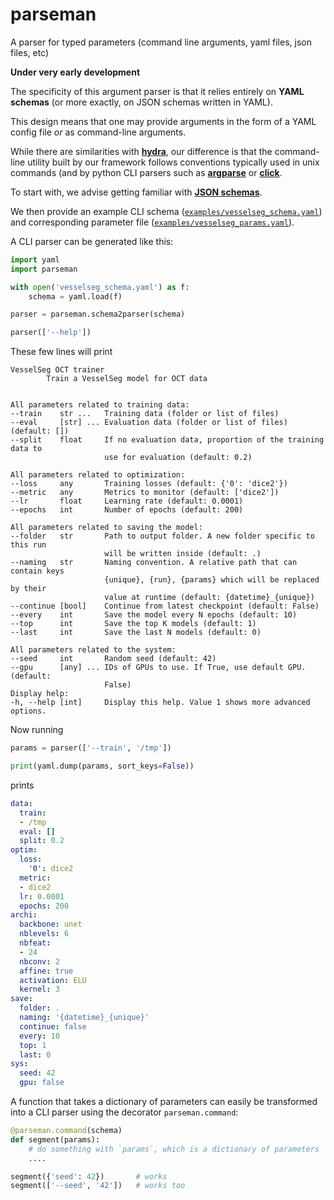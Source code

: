 # parseman

A parser for typed parameters (command line arguments, yaml files, json files, etc)

**Under very early development**


The specificity of this argument parser is that it relies entirely on
**YAML schemas** (or more exactly, on JSON schemas written in YAML).

This design means that one may provide arguments in the form of a
YAML config file _or_ as command-line arguments.

While there are similarities with
[**hydra**](https://github.com/facebookresearch/hydra), our difference
is that the command-line utility built by our framework follows
conventions typically used in unix commands (and by python CLI parsers
such as [**argparse**](https://docs.python.org/3/library/argparse.html) or
[**click**](https://click.palletsprojects.com).

To start with, we advise getting familiar with
[**JSON schemas**](https://json-schema.org).

We then provide an example CLI schema
([`examples/vesselseg_schema.yaml`](examples/vesselseg_schema.yaml))
and corresponding parameter file
([`examples/vesselseg_params.yaml`](examples/vesselseg_params.yaml)).

A CLI parser can be generated like this:
```python
import yaml
import parseman

with open('vesselseg_schema.yaml') as f:
    schema = yaml.load(f)

parser = parseman.schema2parser(schema)

parser(['--help'])
```

These few lines will print
```
VesselSeg OCT trainer
        Train a VesselSeg model for OCT data


All parameters related to training data:
--train    str ...   Training data (folder or list of files)
--eval     [str] ... Evaluation data (folder or list of files) (default: [])
--split    float     If no evaluation data, proportion of the training data to
                     use for evaluation (default: 0.2)

All parameters related to optimization:
--loss     any       Training losses (default: {'0': 'dice2'})
--metric   any       Metrics to monitor (default: ['dice2'])
--lr       float     Learning rate (default: 0.0001)
--epochs   int       Number of epochs (default: 200)

All parameters related to saving the model:
--folder   str       Path to output folder. A new folder specific to this run
                     will be written inside (default: .)
--naming   str       Naming convention. A relative path that can contain keys
                     {unique}, {run}, {params} which will be replaced by their
                     value at runtime (default: {datetime}_{unique})
--continue [bool]    Continue from latest checkpoint (default: False)
--every    int       Save the model every N epochs (default: 10)
--top      int       Save the top K models (default: 1)
--last     int       Save the last N models (default: 0)

All parameters related to the system:
--seed     int       Random seed (default: 42)
--gpu      [any] ... IDs of GPUs to use. If True, use default GPU. (default:
                     False)
Display help:
-h, --help [int]     Display this help. Value 1 shows more advanced options.
```

Now running
```python
params = parser(['--train', '/tmp'])

print(yaml.dump(params, sort_keys=False))
```
prints
```yaml
data:
  train:
  - /tmp
  eval: []
  split: 0.2
optim:
  loss:
    '0': dice2
  metric:
  - dice2
  lr: 0.0001
  epochs: 200
archi:
  backbone: unet
  nblevels: 6
  nbfeat:
  - 24
  nbconv: 2
  affine: true
  activation: ELU
  kernel: 3
save:
  folder: .
  naming: '{datetime}_{unique}'
  continue: false
  every: 10
  top: 1
  last: 0
sys:
  seed: 42
  gpu: false
```

A function that takes a dictionary of parameters can easily be transformed
into a CLI parser using the decorator `parseman.command`:
```python
@parseman.command(schema)
def segment(params):
    # do something with `params`, which is a dictionary of parameters
    ....

segment({'seed': 42})       # works
segment(['--seed', '42'])   # works too
```
